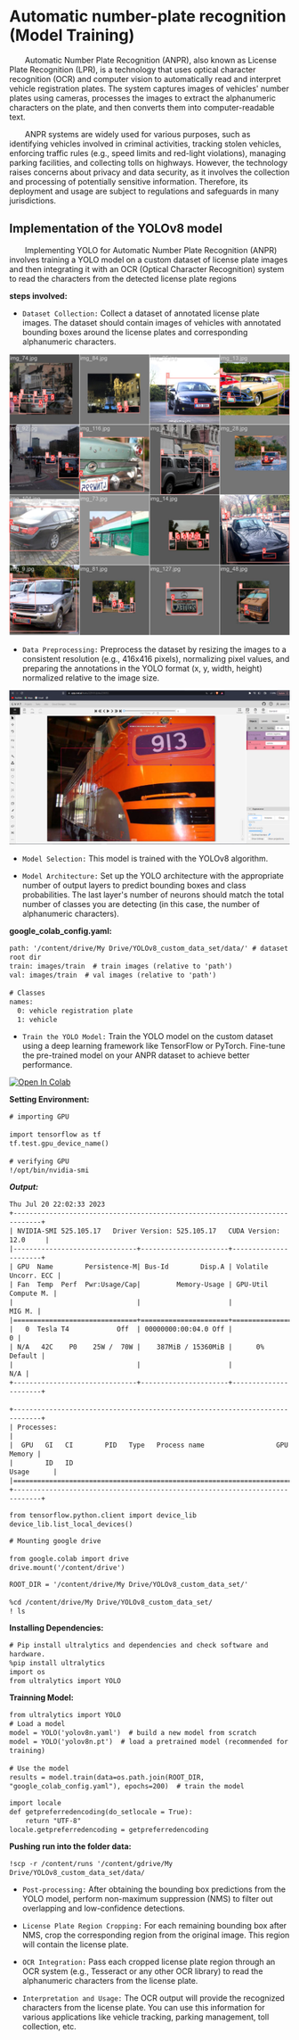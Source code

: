  # Automatic number-plate recognition (Model Training) 

&emsp;&emsp;Automatic Number Plate Recognition (ANPR), also known as License Plate Recognition (LPR), is a technology that uses optical character recognition (OCR) and computer vision to automatically read and interpret vehicle registration plates. The system captures images of vehicles' number plates using cameras, processes the images to extract the alphanumeric characters on the plate, and then converts them into computer-readable text.

&emsp;&emsp;ANPR systems are widely used for various purposes, such as identifying vehicles involved in criminal activities, tracking stolen vehicles, enforcing traffic rules (e.g., speed limits and red-light violations), managing parking facilities, and collecting tolls on highways. However, the technology raises concerns about privacy and data security, as it involves the collection and processing of potentially sensitive information. Therefore, its deployment and usage are subject to regulations and safeguards in many jurisdictions.

## Implementation of the YOLOv8 model

&emsp;&emsp;Implementing YOLO for Automatic Number Plate Recognition (ANPR) involves training a YOLO model on a custom dataset of license plate images and then integrating it with an OCR (Optical Character Recognition) system to read the characters from the detected license plate regions 

**steps involved:**

- `Dataset Collection:` Collect a dataset of annotated license plate images. The dataset should contain images of vehicles with annotated bounding boxes around the license plates and corresponding alphanumeric characters.

![DataCollection](https://github.com/jonG312/YOLOv8-Vehicle-Plate-Recognition/blob/main/YOLOv8_custom_data_set/data/runs/detect/train4/train_batch1520.jpg)


- `Data Preprocessing:` Preprocess the dataset by resizing the images to a consistent resolution (e.g., 416x416 pixels), normalizing pixel values, and preparing the annotations in the YOLO format (x, y, width, height) normalized relative to the image size.

![DataCollection](https://github.com/jonG312/YOLOv8-Vehicle-Plate-Recognition/blob/main/YOLOv8_custom_data_set/Resources/annotations.png)

- `Model Selection:` This model is trained with the YOLOv8 algorithm.

- `Model Architecture:` Set up the YOLO architecture with the appropriate number of output layers to predict bounding boxes and class probabilities. The last layer's number of neurons should match the total number of classes you are detecting (in this case, the number of alphanumeric characters).

**google_colab_config.yaml:**

```
path: '/content/drive/My Drive/YOLOv8_custom_data_set/data/' # dataset root dir
train: images/train  # train images (relative to 'path')
val: images/train  # val images (relative to 'path')

# Classes
names:
  0: vehicle registration plate
  1: vehicle
```

- `Train the YOLO Model:` Train the YOLO model on the custom dataset using a deep learning framework like TensorFlow or PyTorch. Fine-tune the pre-trained model on your ANPR dataset to achieve better performance.

<a href=" https://colab.research.google.com/drive/1dZvFTLYFg0t72QWZ2GDf5EUfOQWBlYL1" target="_parent"><img src="https://colab.research.google.com/assets/colab-badge.svg" alt="Open In Colab"/></a>

**Setting Environment:**

```
# importing GPU

import tensorflow as tf
tf.test.gpu_device_name()    

# verifying GPU
!/opt/bin/nvidia-smi
```

***Output:***     
```
Thu Jul 20 22:02:33 2023       
+-----------------------------------------------------------------------------+
| NVIDIA-SMI 525.105.17   Driver Version: 525.105.17   CUDA Version: 12.0     |
|-------------------------------+----------------------+----------------------+
| GPU  Name        Persistence-M| Bus-Id        Disp.A | Volatile Uncorr. ECC |
| Fan  Temp  Perf  Pwr:Usage/Cap|         Memory-Usage | GPU-Util  Compute M. |
|                               |                      |               MIG M. |
|===============================+======================+======================|
|   0  Tesla T4            Off  | 00000000:00:04.0 Off |                    0 |
| N/A   42C    P0    25W /  70W |    387MiB / 15360MiB |      0%      Default |
|                               |                      |                  N/A |
+-------------------------------+----------------------+----------------------+
                                                                               
+-----------------------------------------------------------------------------+
| Processes:                                                                  |
|  GPU   GI   CI        PID   Type   Process name                  GPU Memory |
|        ID   ID                                                   Usage      |
|=============================================================================|
+-----------------------------------------------------------------------------+
```

```
from tensorflow.python.client import device_lib
device_lib.list_local_devices()
```
```     
# Mounting google drive

from google.colab import drive
drive.mount('/content/drive')
```
```    
ROOT_DIR = '/content/drive/My Drive/YOLOv8_custom_data_set/'
     
%cd /content/drive/My Drive/YOLOv8_custom_data_set/
! ls
```
**Installing Dependencies:**
```
# Pip install ultralytics and dependencies and check software and hardware.
%pip install ultralytics
import os
from ultralytics import YOLO
```
**Trainning Model:**
```
from ultralytics import YOLO
# Load a model
model = YOLO('yolov8n.yaml')  # build a new model from scratch
model = YOLO('yolov8n.pt')  # load a pretrained model (recommended for training)

# Use the model
results = model.train(data=os.path.join(ROOT_DIR, "google_colab_config.yaml"), epochs=200)  # train the model
```
```
import locale
def getpreferredencoding(do_setlocale = True):
    return "UTF-8"
locale.getpreferredencoding = getpreferredencoding
```
**Pushing run into the folder data:**    

```
!scp -r /content/runs '/content/gdrive/My Drive/YOLOv8_custom_data_set/data/
```


- `Post-processing:` After obtaining the bounding box predictions from the YOLO model, perform non-maximum suppression (NMS) to filter out overlapping and low-confidence detections.

- `License Plate Region Cropping:` For each remaining bounding box after NMS, crop the corresponding region from the original image. This region will contain the license plate.

- `OCR Integration:` Pass each cropped license plate region through an OCR system (e.g., Tesseract or any other OCR library) to read the alphanumeric characters from the license plate.

- `Interpretation and Usage:` The OCR output will provide the recognized characters from the license plate. You can use this information for various applications like vehicle tracking, parking management, toll collection, etc.




